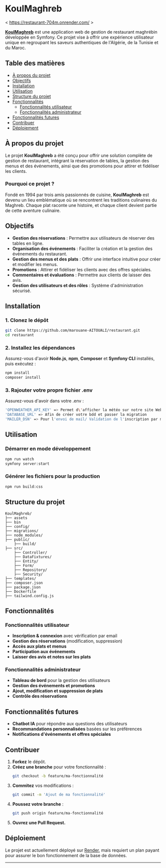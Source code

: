 # KoulMaghreb

< https://restaurant-704m.onrender.com/ >

**[KoulMaghreb](https://restaurant-704m.onrender.com/)** est une application web de gestion de restaurant maghrébin développée en Symfony. Ce projet vise à offrir une expérience utilisateur unique en regroupant les saveurs authentiques de l'Algérie, de la Tunisie et du Maroc.

## Table des matières

- [À propos du projet](#À-propos-du-projet)
- [Objectifs](#Objectifs)
- [Installation](#Installation)
- [Utilisation](#Utilisation)
- [Structure du projet](#Structure-du-projet)
- [Fonctionnalités](#Fonctionnalités)
  - [Fonctionnalités utilisateur](#Fonctionnalités-utilisateur)
  - [Fonctionnalités administrateur](#Fonctionnalités-administrateur)
- [Fonctionnalités futures](#Fonctionnalités-futures)
- [Contribuer](#Contribuer)
- [Déploiement](#Déploiement)

## À propos du projet

Le projet **KoulMaghreb** a été conçu pour offrir une solution complète de gestion de restaurant, intégrant la réservation de tables, la gestion des menus et des événements, ainsi que des promotions pour attirer et fidéliser les clients.

### Pourquoi ce projet ?

Fondé en 1994 par trois amis passionnés de cuisine, **KoulMaghreb** est devenu un lieu emblématique où se rencontrent les traditions culinaires du Maghreb. Chaque plat raconte une histoire, et chaque client devient partie de cette aventure culinaire.

## Objectifs

- **Gestion des réservations** : Permettre aux utilisateurs de réserver des tables en ligne.
- **Organisation des événements** : Faciliter la création et la gestion des événements du restaurant.
- **Gestion des menus et des plats** : Offrir une interface intuitive pour créer et modifier les menus.
- **Promotions** : Attirer et fidéliser les clients avec des offres spéciales.
- **Commentaires et évaluations** : Permettre aux clients de laisser des avis.
- **Gestion des utilisateurs et des rôles** : Système d'administration sécurisé.

## Installation

### 1. Clonez le dépôt

```bash
git clone https://github.com/marouane-AITOUALI/restaurant.git
cd restaurant
```

### 2. Installez les dépendances

Assurez-vous d'avoir **Node.js**, **npm**, **Composer** et **Symfony CLI** installés, puis exécutez :

```bash
npm install
composer install
```

### 3. Rajouter votre propre fichier .env

Assurez-vous d'avoir dans votre .env :

```bash
'OPENWEATHER_API_KEY' => Permet d\'afficher la météo sur notre site Web
'DATABASE_URL' => Afin de créer votre bdd et passer la migration
'MAILER_DSN' => Pour l'envoi de mail/ Validation de l'inscription par mail 
```

## Utilisation

### Démarrer en mode développement

```bash
npm run watch
symfony server:start
```

### Générer les fichiers pour la production

```bash
npm run build:css
```

## Structure du projet

```
KoulMaghreb/
├── assets
├── bin
├── config/
├── migrations/
├── node_modules/
├── public/
    ├── build/
├── src/
    ├── Controller/
    ├── DataFixtures/
    ├── Entity/
    ├── Form/
    ├── Repository/
    ├── Security/
├── templates/
├── composer.json
├── package.json
├── Dockerfile
├── tailwind.config.js
```

## Fonctionnalités

### Fonctionnalités utilisateur

- **Inscription & connexion** avec vérification par email
- **Gestion des réservations** (modification, suppression)
- **Accès aux plats et menus**
- **Participation aux événements**
- **Laisser des avis et notes sur les plats**

### Fonctionnalités administrateur

- **Tableau de bord** pour la gestion des utilisateurs
- **Gestion des événements et promotions**
- **Ajout, modification et suppression de plats**
- **Contrôle des réservations**

## Fonctionnalités futures

- **Chatbot IA** pour répondre aux questions des utilisateurs
- **Recommandations personnalisées** basées sur les préférences
- **Notifications d'événements et offres spéciales**

## Contribuer

1. **Forkez** le dépôt.
2. **Créez une branche** pour votre fonctionnalité :
   ```bash
   git checkout -b feature/ma-fonctionnalité
   ```
3. **Commitez** vos modifications :
   ```bash
   git commit -m 'Ajout de ma fonctionnalité'
   ```
4. **Poussez votre branche** :
   ```bash
   git push origin feature/ma-fonctionnalité
   ```
5. **Ouvrez une Pull Request.**

## Déploiement

Le projet est actuellement déployé sur [Render](https://restaurant-704m.onrender.com/), mais requiert un plan payant pour assurer le bon fonctionnement de la base de données.

---
